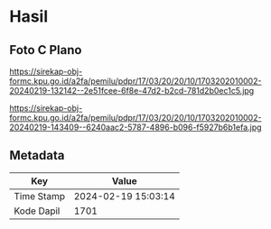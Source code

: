 # Hasil

## Foto C Plano

https://sirekap-obj-formc.kpu.go.id/a2fa/pemilu/pdpr/17/03/20/20/10/1703202010002-20240219-132142--2e51fcee-6f8e-47d2-b2cd-781d2b0ec1c5.jpg

https://sirekap-obj-formc.kpu.go.id/a2fa/pemilu/pdpr/17/03/20/20/10/1703202010002-20240219-143409--6240aac2-5787-4896-b096-f5927b6b1efa.jpg


## Metadata

| Key        | Value               |
| ---------- | ------------------- |
| Time Stamp | 2024-02-19 15:03:14 |
| Kode Dapil | 1701                |



